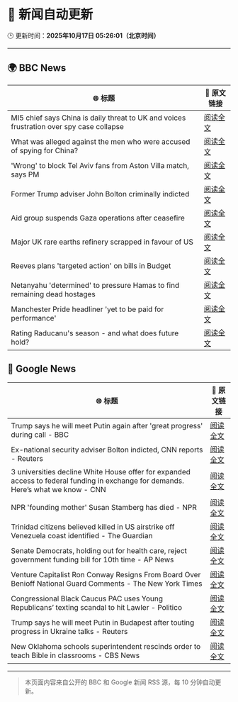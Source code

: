 # 🧠 新闻自动更新

🕒 更新时间：**2025年10月17日 05:26:01（北京时间）**

---

## 🌍 BBC News

| 🌐 标题 | 🔗 原文链接 |
|--------|-------------|
| MI5 chief says China is daily threat to UK and voices frustration over spy case collapse | [阅读全文](https://www.bbc.com/news/articles/c0ex172rxwzo?at_medium=RSS&at_campaign=rss) |
| What was alleged against the men who were accused of spying for China? | [阅读全文](https://www.bbc.com/news/articles/cpd2vxzpgl7o?at_medium=RSS&at_campaign=rss) |
| 'Wrong' to block Tel Aviv fans from Aston Villa match, says PM | [阅读全文](https://www.bbc.com/news/articles/c205gnz5p8xo?at_medium=RSS&at_campaign=rss) |
| Former Trump adviser John Bolton criminally indicted | [阅读全文](https://www.bbc.com/news/articles/cgql2qzkz5zo?at_medium=RSS&at_campaign=rss) |
| Aid group suspends Gaza operations after ceasefire | [阅读全文](https://www.bbc.com/news/articles/cgjd783ywn3o?at_medium=RSS&at_campaign=rss) |
| Major UK rare earths refinery scrapped in favour of US | [阅读全文](https://www.bbc.com/news/articles/czxnv7y03nno?at_medium=RSS&at_campaign=rss) |
| Reeves plans 'targeted action' on bills in Budget | [阅读全文](https://www.bbc.com/news/articles/c8eykkgdze5o?at_medium=RSS&at_campaign=rss) |
| Netanyahu 'determined' to pressure Hamas to find remaining dead hostages | [阅读全文](https://www.bbc.com/news/articles/c4gkm0243wzo?at_medium=RSS&at_campaign=rss) |
| Manchester Pride headliner 'yet to be paid for performance' | [阅读全文](https://www.bbc.com/news/articles/cpq1ddje202o?at_medium=RSS&at_campaign=rss) |
| Rating Raducanu's season - and what does future hold? | [阅读全文](https://www.bbc.com/sport/tennis/articles/cp975ld0x58o?at_medium=RSS&at_campaign=rss) |

## 📰 Google News

| 🌐 标题 | 🔗 原文链接 |
|--------|-------------|
| Trump says he will meet Putin again after 'great progress' during call - BBC | [阅读全文](https://news.google.com/rss/articles/CBMiWkFVX3lxTE9Fal8wR2g3bE8xR1BJaGExUlp0SE9TN0ZhdVRuNkdBak53akJTM1JFX1kybTVWaHJRY0lDa1pycm9pTm04cHJ4VTMxOWtrUVQ4aVg3VW9UekJnUQ?oc=5) |
| Ex-national security adviser Bolton indicted, CNN reports - Reuters | [阅读全文](https://news.google.com/rss/articles/CBMizgFBVV95cUxNT3Fid25wYkNmQUE5SklBUkRUMnBMbk9uQ2VTRUpUZFdETm85cVZfWHJZc0V2dkJlS3M2NFBMbFlNZ3A0cWVHWDdSSkc2cnBMYjhuQWlXTEZCbmJWUHV1Rm1ZSWdGbVd4cmJ1UXRoZDZ1LWl1eDgtNjItODJVQklsTUtJWVNETWJJNG5kUjY2QnBWa1Q5U0l5TndxbG9FMXVCa1VQdzBjQTJlTXY4S2J1ZlRmTHlQNUR6ckNUbjQ0U0lLOTRERVJZV0Y1OUlEQQ?oc=5) |
| 3 universities decline White House offer for expanded access to federal funding in exchange for demands. Here’s what we know - CNN | [阅读全文](https://news.google.com/rss/articles/CBMid0FVX3lxTFA5V1VRSkl2U3V6dHFSMUpPOUwyWGt0NHBTR3hweWlyVXZtTFZlejl3MWxDTU9ZNkJ3OUpjdXprN0ZaRzRrMU43UGlPYnJpSlVQem5SN3MxVW1KQ1U1aV9JR1RIMXNtS0ZLYUdmS1NPVTEtR29JbDJn?oc=5) |
| NPR 'founding mother' Susan Stamberg has died - NPR | [阅读全文](https://news.google.com/rss/articles/CBMic0FVX3lxTFBOME1HWUFUMmFKQnc4dnBtYTcyZTE4cVh2OER2UXE3YjVqcmUyd1lpUC1Wck4zcHlZRlEyMVZOb3lxUWw4ZVRlcUk1RFBBOUJJMS1XN3hCSXRzNDhUdm1nN1ltTzFkblNmT1lCMjF4Y1QxZUk?oc=5) |
| Trinidad citizens believed killed in US airstrike off Venezuela coast identified - The Guardian | [阅读全文](https://news.google.com/rss/articles/CBMingFBVV95cUxQLU5Lb3pBa3lOY19HNUZVN3JWOFV0UEZlSDQ5WnFfN0h2Q1FXS2VTUHpjOGM1cjF2dkFBWmhDaXNULTlRaTVwWXdUaUxuMV9ROGZ1Ykd1NGhONGJ0dnlEM3c2Nk1YWjR4N2ZQbnpnSHk5azdzV3BVRGdZWXFWTEp4SG16UmROb1lLMThNbjk1QUdRVTVXNW02VzJYTmlIZw?oc=5) |
| Senate Democrats, holding out for health care, reject government funding bill for 10th time - AP News | [阅读全文](https://news.google.com/rss/articles/CBMipwFBVV95cUxQZlAwM0NMZFdmSlJTeWQwVkJKb0FzMzF5X1c3TGpRSVp5MGZXTTgyVVRDSHBqX3pkMzNRRGZuckJENGNIX3NMYm85M1lOMFNrVGx3b2k4d3ozbnpRdEtnT3JXbmJ4ZXlaaGFFVkt6UkFuY1phRW5mbjV6Rml4TXc5OHA3RUVOV2FtcGFOWVhKdzJmMmFydVE4YzE2S081RWpmc1FnbVRWWQ?oc=5) |
| Venture Capitalist Ron Conway Resigns From Board Over Benioff National Guard Comments - The New York Times | [阅读全文](https://news.google.com/rss/articles/CBMihgFBVV95cUxNY3pPR2dKQjExMTBjWnJhUl84Nm1jX3FwSTVWR2lxNE1qRWNiR2VzOGwyOFREVDVKTXJFSVFCR1RReTRSUHlKWHJDaG1MeW83Tnl3X01COHB2X2EyWldsNW1hdDRvNEVWNlU5ZnlNbHc4XzlDUDlmRmVkWXdFU081S1FZdmx4Zw?oc=5) |
| Congressional Black Caucus PAC uses Young Republicans’ texting scandal to hit Lawler - Politico | [阅读全文](https://news.google.com/rss/articles/CBMioAFBVV95cUxOcFVaMHZzUHBWdnhHeFdtdDdlZElnNFIxY2kyc0ZjSW9sTEh6TVFvT2FfWHlrcDU1MklyRVA1M180SmEyUlFibzVvM1Jnc3FmRGp3RkZkUTFwX2VKVXRqRmhrSTRZSndKbnlsRXdhQWpXbi01T0gxZGtpa1hvWmo3TWJ0QmloSEs1RjBoYWladFlLckx3MzVNcEE4UUE5RGZQ?oc=5) |
| Trump says he will meet Putin in Budapest after touting progress in Ukraine talks - Reuters | [阅读全文](https://news.google.com/rss/articles/CBMitwFBVV95cUxPR21JREw4ZHNrQW5EdzNxTUR3TVNCYmZHQlJYMHJ3RUdhMUJYZHRkQjJJNmk0RlRLNlVoZXpka1Z0czBoVGUxRU5CVlNUaU9jVENXdlZzQ3p1Wi16Q1FCYlRTVk5zbjk0WkFPNUNfVHFVNGhLUEljSzRlajVZbXV4aFFiMFVKTnRybmY4TGpVSmlIUkpPWjdhYlNGbTBhTGhHYWUzemlydUtWWlRPbTdOS05MTjByVms?oc=5) |
| New Oklahoma schools superintendent rescinds order to teach Bible in classrooms - CBS News | [阅读全文](https://news.google.com/rss/articles/CBMimAFBVV95cUxNbi1qNHA1dmxuaWM2Zm9BanFyRkFBMXh4aXNvYzdzQU5mSjlYbEg2aTVxRElIVTEwbnktMldyVUlzYU1MaGRPSGtMLWVkOUd3ZU1TMzhmaGtKdzJPVWdwYlJTS1JzRHBsQzlYNmRKcTZxN2FDNFRZQ0NCcW5vVnR0WDl6YklnRlR4VVJfcDdtTk9YaFJPUGhHbtIBngFBVV95cUxPbzZST0NRcjJCVE9zYjFpQmgtZC1kSUNHczBLcXROT2dWNlFJUVhvNi03bmxzeF9PZGp6Q1ZqbUVtUW91anJpY01oRTB4Sm4wTGNhMlNhcnVTUUhkbWw1Q09RazhwMXktZ25OY3BJRVRlUXBwQkpLUUtVS0NPaEJnTGFydDZYNFpNeTRkT1IwVHJwMnFEd21fRzdLVDZWdw?oc=5) |

---
> 本页面内容来自公开的 BBC 和 Google 新闻 RSS 源，每 10 分钟自动更新。